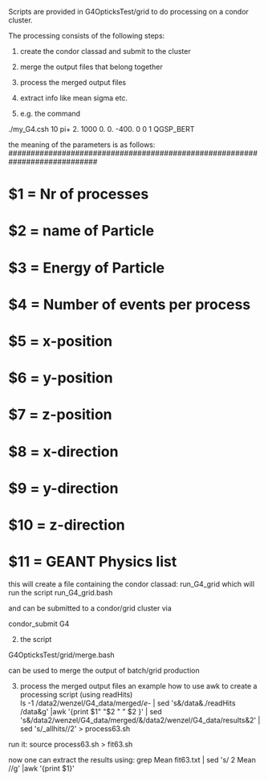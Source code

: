 Scripts are provided in  G4OpticksTest/grid to do processing on a condor cluster.
 
The processing consists of the following steps:
1) create the condor classad and submit to the cluster
2) merge the output files that belong together
3) process the merged output files
4) extract info like mean sigma  etc.


1) e.g. the command

./my_G4.csh 10 pi+ 2. 1000 0. 0. -400. 0 0 1 QGSP_BERT

the meaning of the parameters is as follows:
############################################################################
# $1  = Nr of processes
# $2  = name of Particle
# $3  = Energy of Particle
# $4  = Number of events per process
# $5  = x-position 
# $6  = y-position
# $7  = z-position
# $8  = x-direction 
# $9  = y-direction
# $10 = z-direction
# $11 = GEANT Physics list

this will create a file containing the condor classad:
run_G4_grid
which will run the script
run_G4_grid.bash

and can be submitted to a condor/grid cluster via

condor_submit G4

2) the script

G4OpticksTest/grid/merge.bash 

can be used to merge the output of batch/grid production

3) process the merged output files
an example how to use awk to create a processing script (using readHits)  
ls -1  /data2/wenzel/G4_data/merged/*e-* | sed 's&/data&./readHits /data&g'  |awk '{print $1" "$2 " " $2 }' | sed 's&/data2/wenzel/G4_data/merged/&/data2/wenzel/G4_data/results&2' | sed 's/_allhits//2' > process63.sh

run it: 
source process63.sh > fit63.sh

now one can extract the results using:
grep Mean fit63.txt | sed 's/   2  Mean         //g' |awk '{print $1}'

